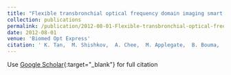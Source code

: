```yaml
---
title: "Flexible transbronchial optical frequency domain imaging smart needle for biopsy guidance"
collection: publications
permalink: /publication/2012-08-01-Flexible-transbronchial-optical-frequency-domain-imaging-smart-needle-for-biopsy-guidance
date: 2012-08-01
venue: 'Biomed Opt Express'
citation: ' K. Tan,  M. Shishkov,  A. Chee,  M. Applegate,  B. Bouma,  M. Suter, &quot;Flexible transbronchial optical frequency domain imaging smart needle for biopsy guidance.&quot; Biomed Opt Express, 2012.'
---
```

Use [Google Scholar](https://scholar.google.com/scholar?q=Flexible+transbronchial+optical+frequency+domain+imaging+smart+needle+for+biopsy+guidance){:target="_blank"} for full citation